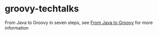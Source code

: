# groovy-techtalks

From Java to Groovy in seven steps, see [From Java to Groovy](http://josdem.io/techtalk/groovy/from_java_to_groovy/) for more information
